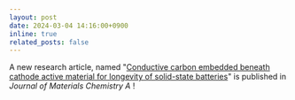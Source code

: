 ```yaml
---
layout: post
date: 2024-03-04 14:16:00+0900
inline: true
related_posts: false
---
```


A new research article, named "[Conductive carbon embedded beneath cathode
active material for longevity of solid-state
batteries](https://pubs.rsc.org/en/content/articlehtml/2024/ta/d4ta00674g)" is published in _Journal of Materials Chemistry A_ !
